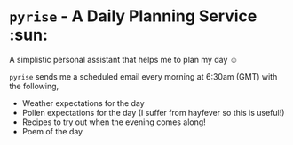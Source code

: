 # `pyrise` - A Daily Planning Service :sun:

A simplistic personal assistant that helps me to plan my day :relaxed:

`pyrise` sends me a scheduled email every morning at 6:30am (GMT) with the following,

- Weather expectations for the day
- Pollen expectations for the day (I suffer from hayfever so this is useful!)
- Recipes to try out when the evening comes along!
- Poem of the day
